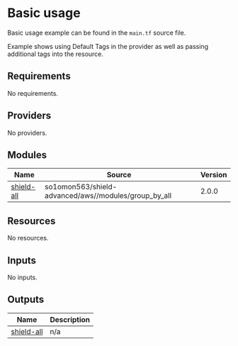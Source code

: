 # Basic usage

Basic usage example can be found in the `main.tf` source file.

Example shows using Default Tags in the provider as well as passing additional tags into the resource.

<!-- BEGINNING OF PRE-COMMIT-TERRAFORM DOCS HOOK -->
## Requirements

No requirements.

## Providers

No providers.

## Modules

| Name | Source | Version |
|------|--------|---------|
| <a name="module_shield-all"></a> [shield-all](#module\_shield-all) | so1omon563/shield-advanced/aws//modules/group_by_all | 2.0.0 |

## Resources

No resources.

## Inputs

No inputs.

## Outputs

| Name | Description |
|------|-------------|
| <a name="output_shield-all"></a> [shield-all](#output\_shield-all) | n/a |
<!-- END OF PRE-COMMIT-TERRAFORM DOCS HOOK -->
